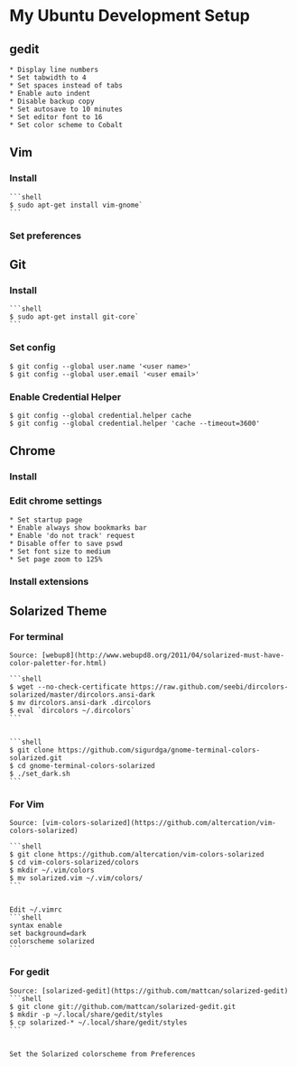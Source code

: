 # My Ubuntu Development Setup

## gedit
	* Display line numbers
	* Set tabwidth to 4
	* Set spaces instead of tabs
	* Enable auto indent
	* Disable backup copy
	* Set autosave to 10 minutes
	* Set editor font to 16
	* Set color scheme to Cobalt
	
	
## Vim	
### Install
    ```shell
    $ sudo apt-get install vim-gnome`
    ```
    
### Set preferences


## Git
### Install
    ```shell
    $ sudo apt-get install git-core`
    ```
    
### Set config
    $ git config --global user.name '<user name>'
    $ git config --global user.email '<user email>'	

### Enable Credential Helper
    $ git config --global credential.helper cache
    $ git config --global credential.helper 'cache --timeout=3600'

	
## Chrome
### Install

### Edit chrome settings
    * Set startup page
    * Enable always show bookmarks bar
    * Enable 'do not track' request
    * Disable offer to save pswd
    * Set font size to medium
    * Set page zoom to 125%
    
### Install extensions
 
 
## Solarized Theme   
### For terminal
    Source: [webup8](http://www.webupd8.org/2011/04/solarized-must-have-color-paletter-for.html)
    
    ```shell
    $ wget --no-check-certificate https://raw.github.com/seebi/dircolors-solarized/master/dircolors.ansi-dark
    $ mv dircolors.ansi-dark .dircolors
    $ eval `dircolors ~/.dircolors`
    ```
   
 
    ```shell
    $ git clone https://github.com/sigurdga/gnome-terminal-colors-solarized.git
    $ cd gnome-terminal-colors-solarized
    $ ./set_dark.sh
    ```
    
### For Vim
    Source: [vim-colors-solarized](https://github.com/altercation/vim-colors-solarized)
    
    ```shell
    $ git clone https://github.com/altercation/vim-colors-solarized
    $ cd vim-colors-solarized/colors
    $ mkdir ~/.vim/colors
    $ mv solarized.vim ~/.vim/colors/
    ```
   
 
    Edit ~/.vimrc
    ```shell
    syntax enable
    set background=dark
    colorscheme solarized
    ```

### For gedit
    Source: [solarized-gedit](https://github.com/mattcan/solarized-gedit)
    ```shell
    $ git clone git://github.com/mattcan/solarized-gedit.git
    $ mkdir -p ~/.local/share/gedit/styles
    $ cp solarized-* ~/.local/share/gedit/styles
    ```


    Set the Solarized colorscheme from Preferences
